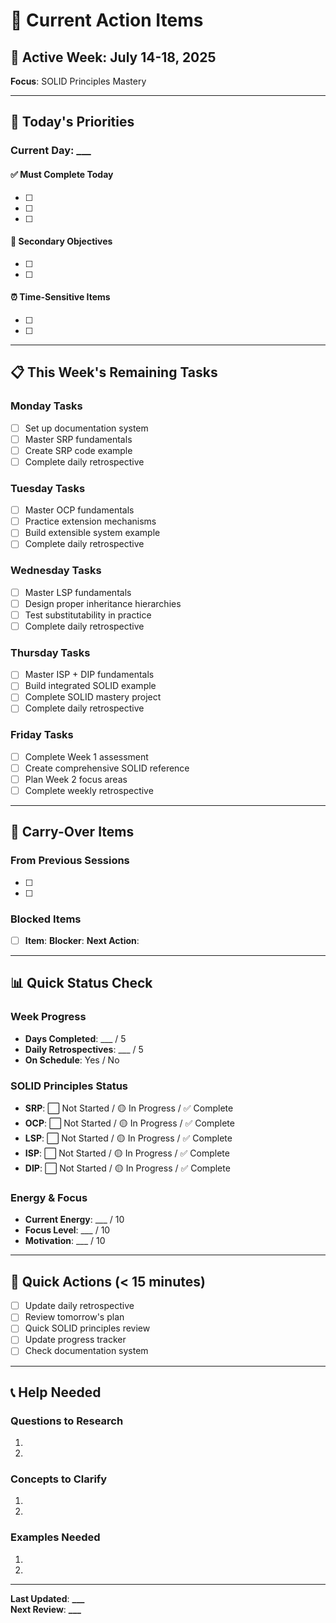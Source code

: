 # 🎯 Current Action Items

## 📅 Active Week: July 14-18, 2025

**Focus**: SOLID Principles Mastery

---

## 🚨 Today's Priorities

### **Current Day**: ****\_\_\_****

#### ✅ Must Complete Today

- [ ]
- [ ]
- [ ]

#### 🎯 Secondary Objectives

- [ ]
- [ ]

#### ⏰ Time-Sensitive Items

- [ ]
- [ ]

---

## 📋 This Week's Remaining Tasks

### **Monday Tasks**

- [ ] Set up documentation system
- [ ] Master SRP fundamentals
- [ ] Create SRP code example
- [ ] Complete daily retrospective

### **Tuesday Tasks**

- [ ] Master OCP fundamentals
- [ ] Practice extension mechanisms
- [ ] Build extensible system example
- [ ] Complete daily retrospective

### **Wednesday Tasks**

- [ ] Master LSP fundamentals
- [ ] Design proper inheritance hierarchies
- [ ] Test substitutability in practice
- [ ] Complete daily retrospective

### **Thursday Tasks**

- [ ] Master ISP + DIP fundamentals
- [ ] Build integrated SOLID example
- [ ] Complete SOLID mastery project
- [ ] Complete daily retrospective

### **Friday Tasks**

- [ ] Complete Week 1 assessment
- [ ] Create comprehensive SOLID reference
- [ ] Plan Week 2 focus areas
- [ ] Complete weekly retrospective

---

## 🔄 Carry-Over Items

### **From Previous Sessions**

- [ ]
- [ ]

### **Blocked Items**

- [ ] **Item**:
      **Blocker**:
      **Next Action**:

---

## 📊 Quick Status Check

### **Week Progress**

- **Days Completed**: \_\_\_ / 5
- **Daily Retrospectives**: \_\_\_ / 5
- **On Schedule**: Yes / No

### **SOLID Principles Status**

- **SRP**: ⬜ Not Started / 🟡 In Progress / ✅ Complete
- **OCP**: ⬜ Not Started / 🟡 In Progress / ✅ Complete
- **LSP**: ⬜ Not Started / 🟡 In Progress / ✅ Complete
- **ISP**: ⬜ Not Started / 🟡 In Progress / ✅ Complete
- **DIP**: ⬜ Not Started / 🟡 In Progress / ✅ Complete

### **Energy & Focus**

- **Current Energy**: \_\_\_ / 10
- **Focus Level**: \_\_\_ / 10
- **Motivation**: \_\_\_ / 10

---

## 🚀 Quick Actions (< 15 minutes)

- [ ] Update daily retrospective
- [ ] Review tomorrow's plan
- [ ] Quick SOLID principles review
- [ ] Update progress tracker
- [ ] Check documentation system

---

## 📞 Help Needed

### **Questions to Research**

1.
2.

### **Concepts to Clarify**

1.
2.

### **Examples Needed**

1.
2.

---

**Last Updated**: ****\_\_\_****  
**Next Review**: ****\_\_\_****
